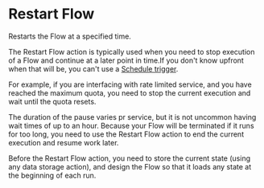 # Restart Flow

Restarts the Flow at a specified time.

The Restart Flow action is typically used when you need to stop execution of a Flow and continue at a later point in time.If you don't know upfront when that will be,  you can't use a [Schedule trigger](../../triggers/schedule-trigger.md). 

For example, if you are interfacing with rate limited service, and you have reached the maximum quota, you need to stop the current execution and wait until the quota resets. 

The duration of the pause varies pr service, but it is not uncommon having wait times of up to an hour. Because your Flow will be terminated if it runs for too long, you need to use the Restart Flow action to end the current execution and resume work later. 

Before the Restart Flow action, you need to store the current state (using any data storage action), and design the Flow so that it loads any state at the beginning of each run.